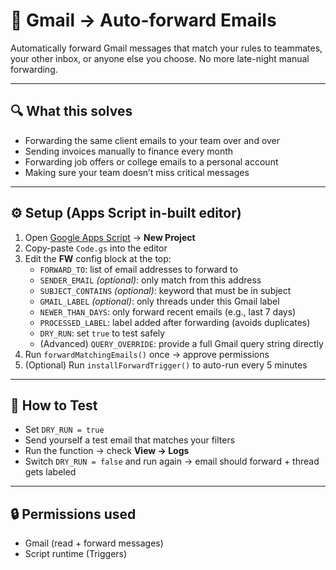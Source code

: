 # 📨 Gmail → Auto-forward Emails
Automatically forward Gmail messages that match your rules to teammates, your other inbox, or anyone else you choose. No more late-night manual forwarding.

---

## 🔍 What this solves
- Forwarding the same client emails to your team over and over  
- Sending invoices manually to finance every month  
- Forwarding job offers or college emails to a personal account  
- Making sure your team doesn’t miss critical messages

---

## ⚙️ Setup (Apps Script in-built editor)
1. Open [Google Apps Script](https://script.google.com/) → **New Project**  
2. Copy-paste `Code.gs` into the editor  
3. Edit the **FW** config block at the top:  
   - `FORWARD_TO`: list of email addresses to forward to  
   - `SENDER_EMAIL` *(optional)*: only match from this address  
   - `SUBJECT_CONTAINS` *(optional)*: keyword that must be in subject  
   - `GMAIL_LABEL` *(optional)*: only threads under this Gmail label  
   - `NEWER_THAN_DAYS`: only forward recent emails (e.g., last 7 days)  
   - `PROCESSED_LABEL`: label added after forwarding (avoids duplicates)  
   - `DRY_RUN`: set `true` to test safely  
   - (Advanced) `QUERY_OVERRIDE`: provide a full Gmail query string directly  
4. Run `forwardMatchingEmails()` once → approve permissions  
5. (Optional) Run `installForwardTrigger()` to auto-run every 5 minutes

---

## 🧪 How to Test
- Set `DRY_RUN = true`  
- Send yourself a test email that matches your filters  
- Run the function → check **View → Logs**  
- Switch `DRY_RUN = false` and run again → email should forward + thread gets labeled  

---

## 🔒 Permissions used
- Gmail (read + forward messages)  
- Script runtime (Triggers)  
